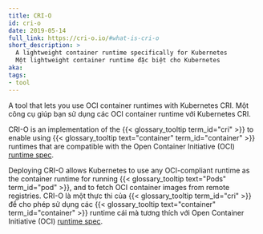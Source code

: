 ```yaml
---
title: CRI-O
id: cri-o
date: 2019-05-14
full_link: https://cri-o.io/#what-is-cri-o
short_description: >
  A lightweight container runtime specifically for Kubernetes
  Một lightweight container runtime đặc biệt cho Kubernetes
aka:
tags:
- tool
---
```

A tool that lets you use OCI container runtimes with Kubernetes CRI.
Một công cụ giúp bạn sử dụng các OCI container runtime với Kubernetes CRI.

<!--more-->

CRI-O is an implementation of the {{< glossary_tooltip term_id="cri" >}}
to enable using {{< glossary_tooltip text="container" term_id="container" >}}
runtimes that are compatible with the Open Container Initiative (OCI)
[runtime spec](http://www.github.com/opencontainers/runtime-spec).

Deploying CRI-O allows Kubernetes to use any OCI-compliant runtime as the container
runtime for running {{< glossary_tooltip text="Pods" term_id="pod" >}}, and to fetch
OCI container images from remote registries.
CRI-O là một thực thi của {{< glossary_tooltip term_id="cri" >}} để cho phép sử dụng các {{< glossary_tooltip text="container" term_id="container" >}} runtime cái mà tương thích với Open Container Initiative (OCI)
[runtime spec](http://www.github.com/opencontainers/runtime-spec).